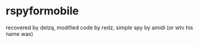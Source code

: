 # rspyformobile
recovered by delzq, modified code by redz, simple spy by amidi (or wtv his name was)
